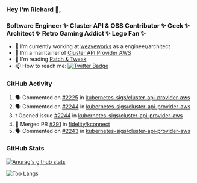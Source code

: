 ### Hey I'm Richard 👋, 

<h3 align="left">Software Engineer ✨ Cluster API & OSS Contributor ✨ Geek ✨ Architect ✨ Retro Gaming Addict ✨ Lego Fan ✨</h3>

- 🔭 I’m currently working at [weaveworks](https://github.com/weaveworks) as a engineer/architect
- 👯 I’m a maintainer of [Cluster API Provider AWS](https://github.com/kubernetes-sigs/cluster-api-provider-aws)
- 💬 I'm reading [Patch & Tweak](https://bjooks.com/products/patch-tweak-exploring-modular-synthesis)
- 📫 How to reach me: [![Twitter Badge](https://img.shields.io/badge/-@fruit_case-00acee?style=flat&logo=Twitter&logoColor=white)](https://twitter.com/intent/follow?screen_name=fruit_case "Follow on Twitter")

### GitHub Activity 

<!--START_SECTION:activity-->
1. 🗣 Commented on [#2225](https://github.com/kubernetes-sigs/cluster-api-provider-aws/issues/2225) in [kubernetes-sigs/cluster-api-provider-aws](https://github.com/kubernetes-sigs/cluster-api-provider-aws)
2. 🗣 Commented on [#2244](https://github.com/kubernetes-sigs/cluster-api-provider-aws/issues/2244) in [kubernetes-sigs/cluster-api-provider-aws](https://github.com/kubernetes-sigs/cluster-api-provider-aws)
3. ❗️ Opened issue [#2244](https://github.com/kubernetes-sigs/cluster-api-provider-aws/issues/2244) in [kubernetes-sigs/cluster-api-provider-aws](https://github.com/kubernetes-sigs/cluster-api-provider-aws)
4. 🎉 Merged PR [#291](https://github.com/fidelity/kconnect/pull/291) in [fidelity/kconnect](https://github.com/fidelity/kconnect)
5. 🗣 Commented on [#2243](https://github.com/kubernetes-sigs/cluster-api-provider-aws/issues/2243) in [kubernetes-sigs/cluster-api-provider-aws](https://github.com/kubernetes-sigs/cluster-api-provider-aws)
<!--END_SECTION:activity-->

### GitHub Stats

[![Anurag's github stats](https://github-readme-stats.vercel.app/api?username=richardcase&count_private=true&show_icons=true)](https://github.com/anuraghazra/github-readme-stats)

[![Top Langs](https://github-readme-stats.vercel.app/api/top-langs/?username=richardcase&hide=html&layout=compact)](https://github.com/anuraghazra/github-readme-stats)
